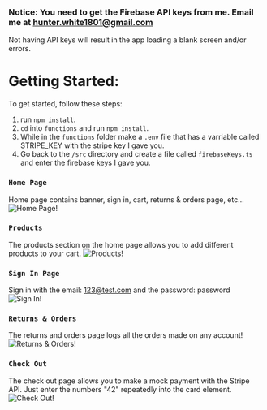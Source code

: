 ### Notice: You need to get the Firebase API keys from me. Email me at hunter.white1801@gmail.com

Not having API keys will result in the app loading a blank screen and/or errors.

# Getting Started:

To get started, follow these steps:

1. run `npm install`.
2. `cd` into `functions` and run `npm install`.
3. While in the `functions` folder make a `.env` file that has a varriable called STRIPE_KEY with the stripe key I gave you.
4. Go back to the `/src` directory and create a file called `firebaseKeys.ts` and enter the firebase keys I gave you.

### `Home Page`

Home page contains banner, sign in, cart, returns & orders page, etc...
![Home Page!](https://i.imgur.com/0jdoG7o.png)

### `Products`

The products section on the home page allows you to add different products to your cart.
![Products!](https://i.imgur.com/p0jBcMg.png)

### `Sign In Page`

Sign in with the email: 123@test.com and the password: password
![Sign In!](https://i.imgur.com/WrFcNUz.png)

### `Returns & Orders`

The returns and orders page logs all the orders made on any account!
![Returns & Orders!](https://i.imgur.com/lKf64ze.png)

### `Check Out`

The check out page allows you to make a mock payment with the Stripe API. Just enter the numbers "42" repeatedly into the card element.
![Check Out!](https://i.imgur.com/B5m9xQn.png)
